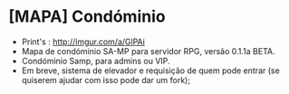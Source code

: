 # [MAPA] Condóminio
- Print's : http://imgur.com/a/GlPAi
- Mapa de condóminio SA-MP para servidor RPG, versão 0.1.1a BETA.
- Condóminio Samp, para admins ou VIP.
- Em breve, sistema de elevador e requisição de quem pode entrar (se quiserem ajudar com isso pode dar um fork);
